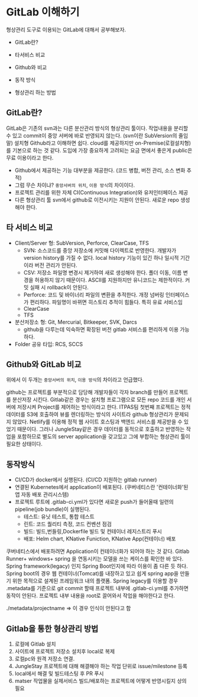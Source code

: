 # GitLab 이해하기

형상관리 도구로 이용되는 GitLab에 대해서 공부해보자.



- GitLab란?

- 타서비스 비교

- Github와 비교

- 동작 방식

- 형상관리 하는 방법

  



## GitLab란?

GitLab은 기존의 svn과는 다른 분산관리 방식의 형상관리 툴이다. 작업내용을 분리할 수 있고 commit이 중앙 서버에 바로 반영되지 않는다. (svn이란 SubVersion의 줄임말) 설치형 Github라고 이해하면 쉽다. cloud를 제공하지만 on-Premise(로컬설치형)를 기본으로 하는 것 같다.  도입에 가장 중요하게 고려되는 요금 면에서 좋은게 public은 무료 이용이라고 한다. 

- Github에서 제공하는 기능 대부분을 제공한다. (코드 병합, 버전 관리, 소스 변화 추적)
- 그럼 무슨 차이냐? `중앙서버의 위치`, `이용 방식`의 차이이다. 
- 프로젝트 관리를 위한 자체 CI(Continuous Integration)와 유저인터페이스 제공
- 다른 형상관리 툴 svn에서 github로 이전시키는 지원이 안된다. 새로운 repo 생성해야 한다.



## 타 서비스 비교

- Client/Server 형: SubVersion, Perforce, ClearCase, TFS
  - SVN: 소스코드를 중앙 저장소에 커밋해 다이렉트로 반영한다. 개발자가 version history를 가질 수 없다. local history 기능이 있긴 하나 일시적 기간이라 버전 관리가 안된다.
  - CSV: 저장소 파일명 변경시 제거하여 새로 생성해야 한다. 폴더 이동, 이름 변경을 허용하지 않기 때문이다. ASCII를 지원하지만 유니코드는 제한적이다. 커밋 실패 시 rollback이 안된다. 
  - Perforce: 코드 및 바이너리 파일의 변환을 추적한다. 개정 넘버링 인터페이스가 편리하다. 파일명이 바뀌면 히스토리 추적이 힘들다. 특히 유료 서비스임
  - ClearCase
  - TFS
- 분산저장소 형: Git, Mercurial, Bitkeeper, SVK, Darcs
  - github을 다루는데 익숙하면 확장된 버전 gitlab 서비스를 편리하게 이용 가능하다. 
- Folder 공유 타입: RCS, SCCS



## Github와 GitLab 비교

위에서 이 두개는 `중앙서버의 위치`, `이용 방식`의 차이라고 언급했다. 

github는 프로젝트를 부분적으로 담당해 개발자들이 각자 branch를 만들어 프로젝트를 분산저장 시킨다. Gitlab같은 경우는 설치형 프로그램으로 모든 repo 코드를 개인 서버에 저장시켜 Project를 제어하는 방식이라고 한다.  ITPAS팀 첫번째 프로젝트는 정적데이터를 S3에 호출하여 뷰를 렌더링하는 방식의 사이트라 github 형상관리가 문제되지 않았다.  Netlify를 이용해 정적 웹 사이트 호스팅과 백엔드 서비스를 제공받을 수 있었기 때문이다. 그러나 JungleStay같은 경우 데이터를 동적으로 호출하고 반영하는 작업을 포함하므로 별도의 server application을 갖고있고 그에 부합하는 형상관리 툴이 필요한 상태이다.



## 동작방식

- CI/CD가 docker에서 실행된다. (CI/CD 지원하는 gitlab runner)
- 연결된 Kubernetes에서 application이 배포된다. (쿠버네티스란 '컨테이너화'된 앱 자동 배포 관리시스템)
- 프로젝트 루트에 .gitlab-ci.yml가 있다면 새로운 push가 들어올때 일련의 pipeline(job bundle)이 실행된다.
  - 테스트: 유닛 테스트, 통합 테스트
  - 린트: 코드 퀄리티 측정, 코드 컨벤션 점검
  - 빌드: 빌드,번들링,Dockerfile 빌드 및 컨테이너 레지스트리 푸시
  - 배포: Helm chart, KNative Funiction, KNative App(컨테이너) 배포



쿠버네티스에서 배포하려면 Application이 컨테이너화가 되어야 하는 것 같다. Gitlab Runner+ windows+ spring 을 연동시키는 모델을 쓰는 케이스를 확인한 바 있다. Spring framework(legacy) 인지 Spring Boot인지에 따라 이용이 좀 다른 듯 하다. Spring boot의 경우 웹 컨테이너(Tomcat)를 내장하고 있고 쉽게 spring app을 만들기 위한 목적으로 설계된 프레임워크 내의 플랫폼. Spring legacy를 이용할 경우 .metadata를 기준으로 git commit 할때 프로젝트 내부에 .gitlab-ci.yml를 추가하면 동작이 안된다. 프로젝트 내부 내용을 root로 끌어와서 작업을 해야한다고 한다.

./metadata/projectname => 이 경우 인식이 안된다고 함



## Gitlab을 통한 형상관리 방법 

1. 로컬에 Gitlab 설치
2. 사이트에 프로젝트 저장소 설치후 local로 복제
3. 로컬pc와 원격 저장소 연결.
4. JungleStay 프로젝트에 대해 해결해야 하는 작업 단위로 issue/milestone 등록
5. local에서 해결 및 빌드테스팅 후 PR 푸시
6. matser 작업물을 실제서비스 빌드/배포하는 프로젝트에 어떻게 반영시킬지 상의 필요